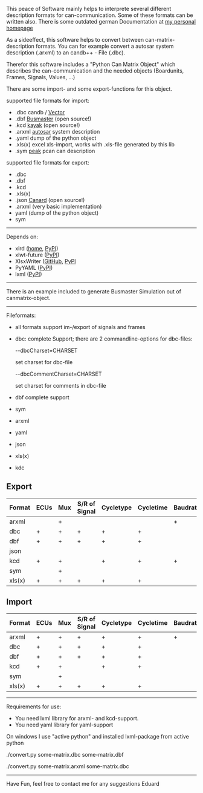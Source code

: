This peace of Software mainly helps to interprete several different description formats for can-communication.
Some of these formats can be written also. There is some outdated german Documentation at [my personal homepage](http://eduard-broecker.de/Software/canmatrix.html)

As a sideeffect, this software helps to convert between can-matrix-description formats.
You can for example convert a autosar system description (.arxml) to an candb++ - File (.dbc).

Therefor this software includes a "Python Can Matrix Object" which describes the can-communication and the needed objects (Boardunits, Frames, Signals, Values, ...)

There are some import- and some export-functions for this object.

supported file formats for import:
* .dbc candb / [Vector](http://vector.com)
* .dbf [Busmaster](https://rbei-etas.github.io/busmaster/) (open source!)
* .kcd [kayak](http://kayak.2codeornot2code.org/) (open source!)
* .arxml [autosar](http://autosar.org) system description
* .yaml dump of the python object
* .xls(x) excel xls-import, works with .xls-file generated by this lib
* .sym [peak](http://www.peak-system.com) pcan can description
 
supported file formats for export:
 * .dbc 
 * .dbf
 * .kcd
 * .xls(x)
 * .json [Canard](https://github.com/ericevenchick/CANard) (open source!)
 * .arxml (very basic implementation)
 * yaml (dump of the python object)
 * sym

***

Depends on:
 * xlrd ([home](http://www.python-excel.org/), [PyPI](https://pypi.python.org/pypi/xlrd))
 * xlwt-future ([PyPI](https://pypi.python.org/pypi/xlwt-future))
 * XlsxWriter ([GitHub](https://github.com/jmcnamara/XlsxWriter), [PyPI](https://pypi.python.org/pypi/XlsxWriter)
 * PyYAML ([PyPI](https://pypi.python.org/pypi/pyaml))
 * lxml ([PyPI](https://pypi.python.org/pypi/lxml))

***

There is an example included to generate Busmaster Simulation out of canmatrix-object. 

***

Fileformats:
* all formats support im-/export of signals and frames
* dbc: complete Support; there are 2 commandline-options for dbc-files:

  --dbcCharset=CHARSET

	set charset for dbc-file

  --dbcCommentCharset=CHARSET

	set charset for comments in dbc-file 
* dbf complete support 
* sym 
* arxml
* yaml
* json
* xls(x)
* kdc

## Export

|Format|ECUs|Mux  |S/R of Signal|Cycletype|Cycletime|Baudrate |Extended|Byteorder|scaling|min/max|attributes|value tables|signal groups| 
|---|----|----|----------|---------|---------|---------|--------|---------|-------|---|---|---|---|
|arxml |    |+    |		 |         |         |+        |+       |+        |       |       |          |            |             |
|dbc   |+   |+	   |+    	 |+        |+        |         |+       |+        |+      |+      |+         |+           |+            |
|dbf   |+   |+    |+		 |+        |+        |         |+       |+        |+      |+      |+         |+           |-            |
|json  |    |	   |		 |         |         |         |        |         |+      |       |          |            |             |
|kcd   |+   |+    |		 |+        |+        |+        |        |         |       |       |          |+           |             |
|sym   |    |+	   |		 |         |         |         |        |+        |+      |+      |          |+           |             |
|xls(x)|+   |+	   |+		 |+        |+        |         |        |+        |+      |+      |          |+           |             |

## Import
|Format|ECUs|Mux  |S/R of Signal|Cycletype|Cycletime|Baudrate |Extended|Byteorder|scaling|min/max|attributes|value tables|signal groups| 
|---|----|----|----------|---------|---------|---------|--------|---------|-------|---|---|---|---|
|arxml |+   |+     |+	         |+        |+        |+        |+       |+        |+      |+      |          |+           |+            |
|dbc   |+   |+	   |+    	 |+        |+        |         |+       |+        |+      |+      |+         |+           |+            |
|dbf   |+   |+     |+		 |+        |+        |         |+       |+        |+      |+      |+         |+           |-            |
|kcd   |+   |+     |		 |+        |+        |         |        |         |       |       |          |+           |             |
|sym   |    |+	   |		 |         |         |         |        |+        |+      |+      |          |+           |             |
|xls(x)|+   |+	   |+		 |+        |+        |         |        |+        |p      |p      |          |p           |             |




***
Requirements for use:
* You need lxml library for arxml- and kcd-support. 
* You need yaml library for yaml-support

On windows I use "active python" and installed lxml-package from active python
 
./convert.py some-matrix.dbc some-matrix.dbf

./convert.py some-matrix.arxml some-matrix.dbc

***


Have Fun,
feel free to contact me for any suggestions
Eduard

